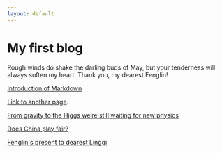 ```yaml
---
layout: default
---
```


# [][3]My first blog

Rough winds do shake the darling buds of May, but your tenderness will always soften my heart. Thank you, my dearest Fenglin!

[Introduction of Markdown][1]

[Link to another page][2].

[From gravity to the Higgs we’re still waiting for new physics][3]

[Does China play fair?][4]

[Fenglin's present to dearest Lingqi][5]

[1]:	intro-of-markdown
[2]:	another-page
[3]:	from-gravity-to-the-Higss-we’re-still-waiting-for-new-physics
[4]:	does-China-play-fair
[5]:	Fenglin-present-Lingqi
